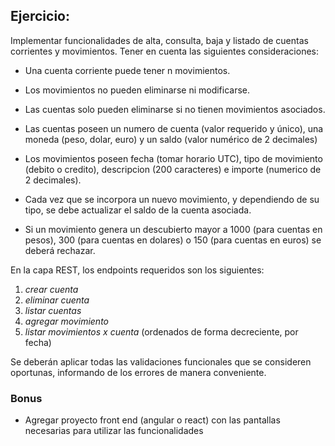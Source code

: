 ## Ejercicio:
Implementar funcionalidades de alta, consulta, baja y listado de cuentas corrientes y movimientos.  Tener en cuenta
las siguientes consideraciones:

- Una cuenta corriente puede tener n movimientos.


- Los movimientos no pueden eliminarse ni modificarse.


- Las cuentas solo pueden eliminarse si no tienen movimientos asociados.


- Las cuentas poseen un numero de cuenta (valor requerido y único), una moneda (peso, dolar, euro) y un saldo (valor numérico de 2 decimales)


- Los movimientos poseen fecha (tomar horario UTC), tipo de movimiento (debito o credito), descripcion (200 caracteres) e importe (numerico de 2 decimales).


- Cada vez que se incorpora un nuevo movimiento, y dependiendo de su tipo, se debe actualizar el saldo de la cuenta asociada.


- Si un movimiento genera un descubierto mayor a 1000 (para cuentas en pesos), 300 (para cuentas en dolares) o 150 (para cuentas en euros) se deberá rechazar.



En la capa REST, los endpoints requeridos son los siguientes:


   1. *crear cuenta*
   2. *eliminar cuenta*
   3. *listar cuentas*
   4. *agregar movimiento*
   5. *listar movimientos x cuenta* (ordenados de forma decreciente, por fecha)



Se deberán aplicar todas las validaciones funcionales que se consideren oportunas, informando de los errores de manera conveniente.


### Bonus

- Agregar proyecto front end (angular o react) con las pantallas necesarias para utilizar las funcionalidades




